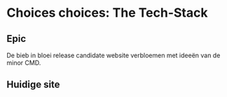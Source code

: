 # Choices choices: The Tech-Stack

## Epic

De bieb in bloei release candidate website verbloemen met ideeën van de minor CMD.

## Huidige site

